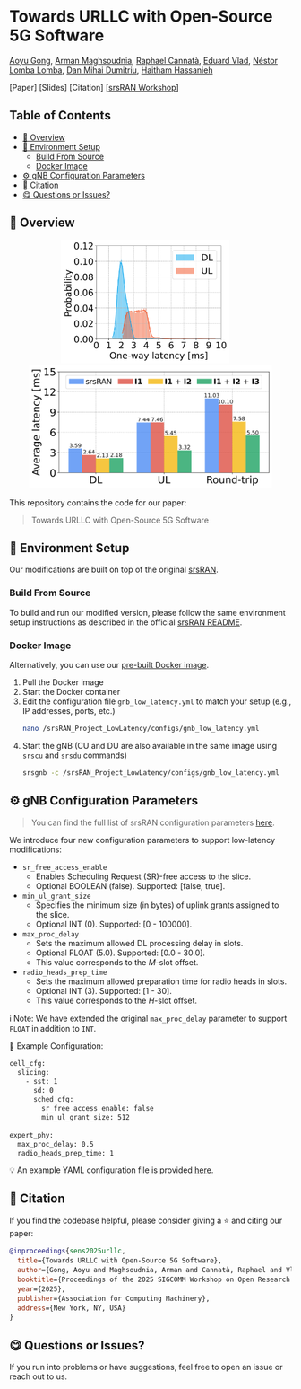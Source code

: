 # Towards URLLC with Open-Source 5G Software

[Aoyu Gong](https://aygong.com/), [Arman Maghsoudnia](https://people.epfl.ch/arman.maghsoudnia), [Raphael Cannatà](https://www.raphaelcannata.com/), [Eduard Vlad](https://evlad.de/), [Néstor Lomba Lomba](https://www.linkedin.com/in/nlomba), [Dan Mihai Dumitriu](https://www.linkedin.com/in/dmdumitriu), [Haitham Hassanieh](https://people.epfl.ch/haitham.alhassanieh?lang=en)

[Paper] [Slides] [Citation] [[srsRAN Workshop](https://www.youtube.com/watch?v=o88ti2lHDuY)]

## Table of Contents
- [🧭 Overview](#-overview)
- [🔧 Environment Setup](#-environment-setup)
  - [Build From Source](#build-from-source)
  - [Docker Image](#docker-image)
- [⚙️ gNB Configuration Parameters](#-gnb-configuration-parameters)
- [📄 Citation](#-citation)
- [😋 Questions or Issues?](#-questions-or-issues)

## 🧭 Overview

<div align="center">
  <p>
    <img src="assets/sr_free_distribution.png" height="220"/> &nbsp;&nbsp;&nbsp;&nbsp;
    <img src="assets/mean_latency_bar.png" height="220"/>
  </p>
</div>

This repository contains the code for our paper: 
> Towards URLLC with Open-Source 5G Software


## 🔧 Environment Setup

Our modifications are built on top of the original [srsRAN](https://github.com/srsran/srsRAN_Project).  
### Build From Source
To build and run our modified version, please follow the same environment setup instructions as described in the official [srsRAN README](/srsRAN_README.md).

### Docker Image
Alternatively, you can use our [pre-built Docker image](https://hub.docker.com/r/sensepfl/srs-gnb-low-latency).
1. Pull the Docker image
1. Start the Docker container
1. Edit the configuration file `gnb_low_latency.yml` to match your setup (e.g., IP addresses, ports, etc.) 
   ```bash
   nano /srsRAN_Project_LowLatency/configs/gnb_low_latency.yml
   ```
1. Start the gNB (CU and DU are also available in the same image using `srscu` and `srsdu` commands)
    ```bash
    srsgnb -c /srsRAN_Project_LowLatency/configs/gnb_low_latency.yml
    ```

## ⚙️ gNB Configuration Parameters

> You can find the full list of srsRAN configuration parameters [here](https://docs.srsran.com/projects/project/en/latest/user_manuals/source/config_ref.html).

We introduce four new configuration parameters to support low-latency modifications:

- `sr_free_access_enable`
    - Enables Scheduling Request (SR)-free access to the slice. 
    - Optional BOOLEAN (false). Supported: [false, true].
- `min_ul_grant_size`
    - Specifies the minimum size (in bytes) of uplink grants assigned to the slice.
    - Optional INT (0). Supported: [0 - 100000].
- `max_proc_delay`
    - Sets the maximum allowed DL processing delay in slots.
    - Optional FLOAT (5.0). Supported: [0.0 - 30.0].
    - This value corresponds to the $M$-slot offset.
- `radio_heads_prep_time`
    - Sets the maximum allowed preparation time for radio heads in slots.
    - Optional INT (3). Supported: [1 - 30].
    - This value corresponds to the $H$-slot offset.

ℹ️ Note: We have extended the original `max_proc_delay` parameter to support `FLOAT` in addition to `INT`.

🧾 Example Configuration:

```
cell_cfg:
  slicing:
    - sst: 1
      sd: 0
      sched_cfg:
        sr_free_access_enable: false
        min_ul_grant_size: 512

expert_phy:
  max_proc_delay: 0.5
  radio_heads_prep_time: 1
```

💡 An example YAML configuration file is provided [here](/configs/gnb_low_latency.yml).


## 📄 Citation

If you find the codebase helpful, please consider giving a ⭐ and citing our paper:
```bibtex
@inproceedings{sens2025urllc,
  title={Towards URLLC with Open-Source 5G Software},
  author={Gong, Aoyu and Maghsoudnia, Arman and Cannatà, Raphael and Vlad, Eduard and Lomba Lomba, Néstor and Dumitriu, Dan Mihai and Hassanieh, Haitham},
  booktitle={Proceedings of the 2025 SIGCOMM Workshop on Open Research Infrastructures and Toolkits for 6G (OpenRIT6G '25)},
  year={2025},
  publisher={Association for Computing Machinery},
  address={New York, NY, USA}
}
```


## 😋 Questions or Issues?

If you run into problems or have suggestions, feel free to open an issue or reach out to us.